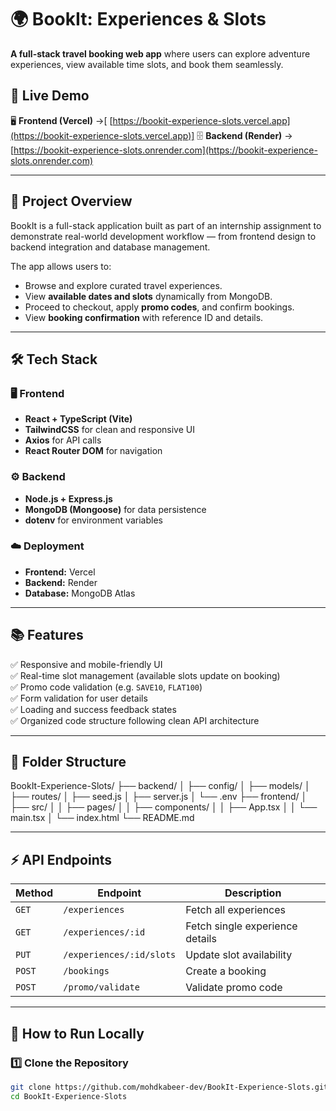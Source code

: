 # 🌍 BookIt: Experiences & Slots  
**A full-stack travel booking web app** where users can explore adventure experiences, view available time slots, and book them seamlessly.


## 🚀 Live Demo  
🖥️ **Frontend (Vercel)** →[ [https://bookit-experience-slots.vercel.app](https://bookit-experience-slots.vercel.app)]
🗄️ **Backend (Render)** → [https://bookit-experience-slots.onrender.com](https://bookit-experience-slots.onrender.com)  

---

## 🧩 Project Overview  
BookIt is a full-stack application built as part of an internship assignment to demonstrate real-world development workflow — from frontend design to backend integration and database management.

The app allows users to:
- Browse and explore curated travel experiences.  
- View **available dates and slots** dynamically from MongoDB.  
- Proceed to checkout, apply **promo codes**, and confirm bookings.  
- View **booking confirmation** with reference ID and details.

---

## 🛠️ Tech Stack  

### 🖥️ Frontend  
- **React + TypeScript (Vite)**  
- **TailwindCSS** for clean and responsive UI  
- **Axios** for API calls  
- **React Router DOM** for navigation  

### ⚙️ Backend  
- **Node.js + Express.js**  
- **MongoDB (Mongoose)** for data persistence  
- **dotenv** for environment variables  

### ☁️ Deployment  
- **Frontend:** Vercel  
- **Backend:** Render  
- **Database:** MongoDB Atlas  

---

## 📚 Features  
✅ Responsive and mobile-friendly UI  
✅ Real-time slot management (available slots update on booking)  
✅ Promo code validation (e.g. `SAVE10`, `FLAT100`)  
✅ Form validation for user details  
✅ Loading and success feedback states  
✅ Organized code structure following clean API architecture  

---

## 🧱 Folder Structure  

BookIt-Experience-Slots/
├── backend/
│ ├── config/
│ ├── models/
│ ├── routes/
│ ├── seed.js
│ ├── server.js
│ └── .env
├── frontend/
│ ├── src/
│ │ ├── pages/
│ │ ├── components/
│ │ ├── App.tsx
│ │ └── main.tsx
│ └── index.html
└── README.md


---

## ⚡ API Endpoints  

| Method | Endpoint | Description |
|--------|-----------|-------------|
| `GET` | `/experiences` | Fetch all experiences |
| `GET` | `/experiences/:id` | Fetch single experience details |
| `PUT` | `/experiences/:id/slots` | Update slot availability |
| `POST` | `/bookings` | Create a booking |
| `POST` | `/promo/validate` | Validate promo code |

---

## 🧠 How to Run Locally  

### 1️⃣ Clone the Repository  
```bash
git clone https://github.com/mohdkabeer-dev/BookIt-Experience-Slots.git
cd BookIt-Experience-Slots

